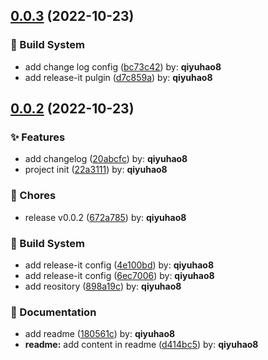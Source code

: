 

## [0.0.3](https://github.com/qiyuhao8/git-demo/compare/0.0.2...0.0.3) (2022-10-23)


### 👷‍ Build System

* add change log config ([bc73c42](https://github.com/qiyuhao8/git-demo/commit/bc73c42)) by: **qiyuhao8**
* add release-it pulgin ([d7c859a](https://github.com/qiyuhao8/git-demo/commit/d7c859a)) by: **qiyuhao8**

## [0.0.2](https://github.com/qiyuhao8/git-demo/compare/22a3111...0.0.2) (2022-10-23)


### ✨ Features

* add changelog ([20abcfc](https://github.com/qiyuhao8/git-demo/commit/20abcfc)) by: **qiyuhao8**
* project init ([22a3111](https://github.com/qiyuhao8/git-demo/commit/22a3111)) by: **qiyuhao8**


### 🎫 Chores

* release v0.0.2 ([672a785](https://github.com/qiyuhao8/git-demo/commit/672a785)) by: **qiyuhao8**


### 👷‍ Build System

* add release-it config ([4e100bd](https://github.com/qiyuhao8/git-demo/commit/4e100bd)) by: **qiyuhao8**
* add release-it config ([6ec7006](https://github.com/qiyuhao8/git-demo/commit/6ec7006)) by: **qiyuhao8**
* add reository ([898a19c](https://github.com/qiyuhao8/git-demo/commit/898a19c)) by: **qiyuhao8**


### 📝 Documentation

* add readme ([180561c](https://github.com/qiyuhao8/git-demo/commit/180561c)) by: **qiyuhao8**
* **readme:** add content in readme ([d414bc5](https://github.com/qiyuhao8/git-demo/commit/d414bc5)) by: **qiyuhao8**